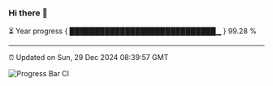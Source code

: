 ### Hi there 👋

⏳ Year progress { █████████████████████████████▁ } 99.28 %

---

⏰ Updated on Sun, 29 Dec 2024 08:39:57 GMT

![Progress Bar CI](https://github.com/IshwaranRudhara/GIT-ACTION/workflows/Progress%20Bar%20CI/badge.svg)

